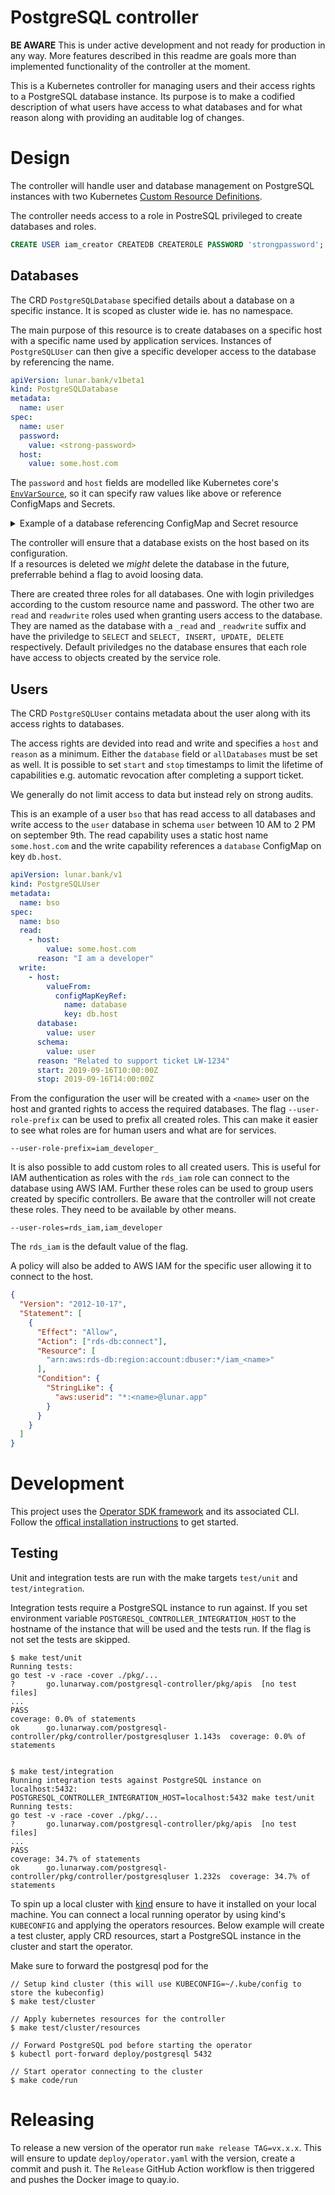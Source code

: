 # PostgreSQL controller

**BE AWARE** This is under active development and not ready for production in any way.
More features described in this readme are goals more than implemented functionality of the controller at the moment.

This is a Kubernetes controller for managing users and their access rights to a PostgreSQL database instance.
Its purpose is to make a codified description of what users have access to what databases and for what reason along with providing an auditable log of changes.

# Design

The controller will handle user and database management on PostgreSQL instances with two Kubernetes [Custom Resource Definitions](https://kubernetes.io/docs/concepts/extend-kubernetes/api-extension/custom-resources/).

The controller needs access to a role in PostreSQL privileged to create databases and roles.

```sql
CREATE USER iam_creator CREATEDB CREATEROLE PASSWORD 'strongpassword';
```

## Databases

The CRD `PostgreSQLDatabase` specified details about a database on a specific instance.
It is scoped as cluster wide ie. has no namespace.

The main purpose of this resource is to create databases on a specific host with a specific name used by application services.
Instances of `PostgreSQLUser` can then give a specific developer access to the database by referencing the name.

```yaml
apiVersion: lunar.bank/v1beta1
kind: PostgreSQLDatabase
metadata:
  name: user
spec:
  name: user
  password:
    value: <strong-password>
  host:
    value: some.host.com
```

The `password` and `host` fields are modelled like Kubernetes core's [`EnvVarSource`](https://github.com/kubernetes/api/blob/665c8a257c1af277521b08dd43d5c73570405ef0/core/v1/types.go#L1847-L1862), so it can specify raw values like above or reference ConfigMaps and Secrets.

<details>
<summary>Example of a database referencing ConfigMap and Secret resource</summary>

```yaml
apiVersion: lunar.bank/v1beta1
kind: PostgreSQLDatabase
metadata:
  name: user
spec:
  name: user
  password:
    valueFrom:
      secretKeyRef:
        name: user-db
        key: db.password
  host:
    valueFrom:
      configMapKeyRef:
        name: database
        key: db.host
```

</details>

The controller will ensure that a database exists on the host based on its configuration.  
If a resources is deleted we _might_ delete the database in the future, preferrable behind a flag to avoid loosing data.

There are created three roles for all databases.
One with login priviledges according to the custom resource name and password.
The other two are `read` and `readwrite` roles used when granting users access to the database.
They are named as the database with a `_read` and `_readwrite` suffix and have the priviledge to `SELECT` and `SELECT, INSERT, UPDATE, DELETE` respectively.
Default priviledges no the database ensures that each role have access to objects created by the service role.

## Users

The CRD `PostgreSQLUser` contains metadata about the user along with its access rights to databases.

The access rights are devided into read and write and specifies a `host` and `reason` as a minimum.
Either the `database` field or `allDatabases` must be set as well.
It is possible to set `start` and `stop` timestamps to limit the lifetime of capabilities e.g. automatic revocation after completing a support ticket.

We generally do not limit access to data but instead rely on strong audits.

This is an example of a user `bso` that has read access to all databases and write access to the `user` database in schema `user` between 10 AM to 2 PM on september 9th.
The read capability uses a static host name `some.host.com` and the write capability references a `database` ConfigMap on key `db.host`.

```yaml
apiVersion: lunar.bank/v1
kind: PostgreSQLUser
metadata:
  name: bso
spec:
  name: bso
  read:
    - host:
        value: some.host.com
      reason: "I am a developer"
  write:
    - host:
        valueFrom:
          configMapKeyRef:
            name: database
            key: db.host
      database:
        value: user
      schema:
        value: user
      reason: "Related to support ticket LW-1234"
      start: 2019-09-16T10:00:00Z
      stop: 2019-09-16T14:00:00Z
```

From the configuration the user will be created with a `<name>` user on the host and granted rights to access the required databases.
The flag `--user-role-prefix` can be used to prefix all created roles.
This can make it easier to see what roles are for human users and what are for services.

```
--user-role-prefix=iam_developer_
```

It is also possible to add custom roles to all created users. This is useful for IAM authentication as roles with the `rds_iam` role can connect to the database using AWS IAM.
Further these roles can be used to group users created by specific controllers.
Be aware that the controller will not create these roles.
They need to be available by other means.

```
--user-roles=rds_iam,iam_developer
```

The `rds_iam` is the default value of the flag.

A policy will also be added to AWS IAM for the specific user allowing it to connect to the host.

```json
{
  "Version": "2012-10-17",
  "Statement": [
    {
      "Effect": "Allow",
      "Action": ["rds-db:connect"],
      "Resource": [
        "arn:aws:rds-db:region:account:dbuser:*/iam_<name>"
      ],
      "Condition": {
        "StringLike": {
          "aws:userid": "*:<name>@lunar.app"
        }
      }
    }
  ]
}
```

# Development

This project uses the [Operator SDK framework](https://github.com/operator-framework/operator-sdk) and its associated CLI.  
Follow the [offical installation instructions](https://github.com/operator-framework/operator-sdk/blob/master/doc/user/install-operator-sdk.md) to get started.

## Testing

Unit and integration tests are run with the make targets `test/unit` and `test/integration`.

Integration tests require a PostgreSQL instance to run against.
If you set environment variable `POSTGRESQL_CONTROLLER_INTEGRATION_HOST` to the hostname of the instance that will be used and the tests run.
If the flag is not set the tests are skipped.

```
$ make test/unit
Running tests:
go test -v -race -cover ./pkg/...
?   	go.lunarway.com/postgresql-controller/pkg/apis	[no test files]
...
PASS
coverage: 0.0% of statements
ok  	go.lunarway.com/postgresql-controller/pkg/controller/postgresqluser	1.143s	coverage: 0.0% of statements


$ make test/integration
Running integration tests against PostgreSQL instance on localhost:5432:
POSTGRESQL_CONTROLLER_INTEGRATION_HOST=localhost:5432 make test/unit
Running tests:
go test -v -race -cover ./pkg/...
?   	go.lunarway.com/postgresql-controller/pkg/apis	[no test files]
...
PASS
coverage: 34.7% of statements
ok  	go.lunarway.com/postgresql-controller/pkg/controller/postgresqluser	1.232s	coverage: 34.7% of statements
```

To spin up a local cluster with [kind](https://github.com/kubernetes-sigs/kind) ensure to have it installed on your local machine.
You can connect a local running operator by using kind's `KUBECONFIG` and applying the operators resources.
Below example will create a test cluster, apply CRD resources, start a PostgreSQL instance in the cluster and start the operator.

Make sure to forward the postgresql pod for the

```
// Setup kind cluster (this will use KUBECONFIG=~/.kube/config to store the kubeconfig)
$ make test/cluster

// Apply kubernetes resources for the controller
$ make test/cluster/resources

// Forward PostgreSQL pod before starting the operator
$ kubectl port-forward deploy/postgresql 5432

// Start operator connecting to the cluster
$ make code/run
```

# Releasing

To release a new version of the operator run `make release TAG=vx.x.x`.
This will ensure to update `deploy/operator.yaml` with the version, create a commit and push it.
The `Release` GitHub Action workflow is then triggered and pushes the Docker image to quay.io.
